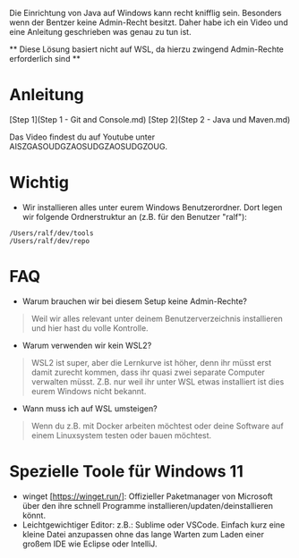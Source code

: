 Die Einrichtung von Java auf Windows kann recht knifflig sein. Besonders wenn der Bentzer keine Admin-Recht besitzt.
Daher habe ich ein Video und eine Anleitung geschrieben was genau zu tun ist.

** Diese Lösung basiert nicht auf WSL, da hierzu zwingend Admin-Rechte erforderlich sind **

# Anleitung
[Step 1](Step 1 - Git and Console.md)
[Step 2](Step 2 - Java und Maven.md)

Das Video findest du auf Youtube unter AISZGASOUDGZAOSUDGZAOSUDGZOUG.

# Wichtig
- Wir installieren alles unter eurem Windows Benutzerordner. Dort legen wir folgende Ordnerstruktur an (z.B. für den Benutzer "ralf"):
```
/Users/ralf/dev/tools
/Users/ralf/dev/repo
```
# FAQ
- Warum brauchen wir bei diesem Setup keine Admin-Rechte?
> Weil wir alles relevant unter deinem Benutzerverzeichnis installieren und hier hast du volle Kontrolle.

- Warum verwenden wir kein WSL2?
> WSL2 ist super, aber die Lernkurve ist höher, denn ihr müsst erst damit zurecht kommen, dass ihr quasi zwei separate Computer verwalten müsst. Z.B. nur weil ihr unter WSL etwas installiert ist dies eurem Windows nicht bekannt.

- Wann muss ich auf WSL umsteigen?
> Wenn du z.B. mit Docker arbeiten möchtest oder deine Software auf einem Linuxsystem testen oder bauen möchtest.

# Spezielle Toole für Windows 11
- winget [https://winget.run/]: Offizieller Paketmanager von Microsoft über den ihre schnell Programme installieren/updaten/deinstallieren könnt.
- Leichtgewichtiger Editor: z.B.: Sublime oder VSCode. Einfach kurz eine kleine Datei anzupassen ohne das lange Warten zum Laden einer großem IDE wie Eclipse oder IntelliJ.
